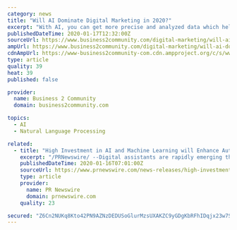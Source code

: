 ```yaml
---
category: news
title: "Will AI Dominate Digital Marketing in 2020?"
excerpt: "With AI, you can get more precise and analyzed data which helps you increase your conversion rate, which will translate into more leads and sales ... other third-party tools are actually using two appreciable AI-powered technologies – natural language generation (NLG) and natural language processing (NLP). For example – Socialbakers ..."
publishedDateTime: 2020-01-17T12:32:00Z
sourceUrl: https://www.business2community.com/digital-marketing/will-ai-dominate-digital-marketing-in-2020-02276105
ampUrl: https://www.business2community.com/digital-marketing/will-ai-dominate-digital-marketing-in-2020-02276105/amp
cdnAmpUrl: https://www-business2community-com.cdn.ampproject.org/c/s/www.business2community.com/digital-marketing/will-ai-dominate-digital-marketing-in-2020-02276105/amp
type: article
quality: 39
heat: 39
published: false

provider:
  name: Business 2 Community
  domain: business2community.com

topics:
  - AI
  - Natural Language Processing

related:
  - title: "High Investment in AI and Machine Learning will Enhance Automotive Digital Assistants by 2025"
    excerpt: "/PRNewswire/ --Digital assistants are rapidly emerging the primary input medium in human-machine interface (HMI), creating new opportunities for"
    publishedDateTime: 2020-01-16T07:01:00Z
    sourceUrl: https://www.prnewswire.com/news-releases/high-investment-in-ai-and-machine-learning-will-enhance-automotive-digital-assistants-by-2025-300987879.html
    type: article
    provider:
      name: PR Newswire
      domain: prnewswire.com
    quality: 23

secured: "Z6Cn2NUKq8Kto42PN9AZNzDEDUSoGlurMzsUXAKZC9yGDgKbRFhIDqjx23w7S6ZeMJxAu9GuVSlaUGUZF2wvQzBJvFTZWHDorRYHg95l8UQBwC8onq6yg1bdhrXWFvW+zU5wb2otJuNI0KeO4UU/QFTIf6xb/+tV0UZ5xfMY4kgnhXmQY0uMLzVZghJD3B0rV0Os8DjpbKEwAY+oBy6c9i9aJ6PfkQf2FnKzQwyoXQ9Xj9TmamFAYL9+h2tzwoGFXGqsnzsms5P+Fqtc05bPtM8XrI2oq9aVr6fwvqQ7IKjQjZ0O89V78dIb4a3wBuMPqpAa2TGawBqWEDSZgwqFpz2+Nlc+uGEfEav7xw48YcHnAdh1Wl89YnJY3mHLnj5l7fBYZWqKhNfiCtmip1F3oMrv9a39BHajjHGR3EFpO5zJOub12N4RO1MW9nZ/WRXkJcBT2QSjxTDpmG0SnAosxg==;TuPw6l2Cste275Fh2Y7FEg=="
---
```


